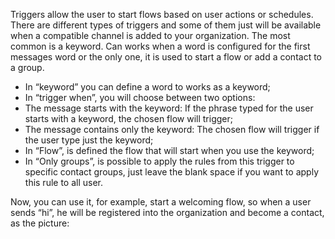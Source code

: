 Triggers allow the user to start flows based on user actions or schedules. There are different types of triggers and some of them just will be available when a compatible channel is added to your organization. The most common is a keyword. Can works when a word is configured for the first messages word or the only one, it is used to start a flow or add a contact to a group.

- In “keyword” you can define a word to works as a keyword;
- In “trigger when”, you will choose between two options: 
- The message starts with the keyword: If the phrase typed for the user starts with a keyword, the chosen flow will trigger;
- The message contains only the keyword: The chosen flow will trigger if the user type just the keyword;
- In “Flow”, is defined the flow that will start when you use the keyword;
- In “Only groups”, is possible to apply the rules from this trigger to specific contact groups, just leave the blank space if you want to apply this rule to all user.

Now, you can use it, for example, start a welcoming flow, so when a  user sends “hi”, he will be registered into the organization and become a contact, as the picture:
